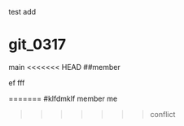 test add
# git_0317
main
<<<<<<< HEAD
##member

ef fff

=======
#klfdmklf
member
me
>>>>>>> conflict
